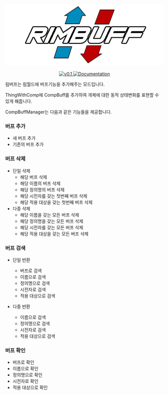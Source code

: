 <p align="center">
    <img src="https://github.com/jhjjgu0115/RimBuff/blob/master/About/Preview.png" alt="JecsTools" />
</p>
<p align="center">
  <a href="https://github.com/jhjjgu0115/RimBuff/releases">
    <img src="https://img.shields.io/badge/release-0.1-4BC51D.svg?style=flat" alt="v0.1" />
  </a>
  <a href="https://github.com/jhjjgu0115/RimBuff/wiki">
    <img src="https://img.shields.io/badge/documentation-Wiki-4BC51D.svg?style=flat" alt="Documentation" />
  </a>
</p>

림버프는 림월드에 버프기능을 추가해주는 모드입니다.

ThingWithComp에 CompBuff를 추가하여 개체에 대한 동적 상태변화를 표현할 수 있게 해줍니다.  

CompBuffManager는 다음과 같은 기능들을 제공합니다.  

### 버프 추가
* 새 버프 추가
* 기존의 버프 추가

### 버프 삭제
* 단일 삭제
  * 해당 버프 삭제
  * 해당 이름의 버프 삭제
  * 해당 정의명의 버프 삭제
  * 해당 시전자를 갖는 첫번째 버프 삭제
  * 해당 적용 대상을 갖는 첫번째 버프 삭제
* 다중 삭제
  * 해당 이름을 갖는 모든 버프 삭제
  * 해당 정의명을 갖는 모든 버프 삭제
  * 해당 시전자를 갖는 모든 버프 삭제
  * 해당 적용 대상을 갖는 모든 버프 삭제
### 버프 검색
* 단일 반환
  * 버프로 검색
  * 이름으로 검색
  * 정의명으로 검색
  * 시전자로 검색
  * 적용 대상으로 검색

* 다중 반환
  * 이름으로 검색
  * 정의명으로 검색
  * 시전자로 검색
  * 적용 대상으로 검색
  
### 버프 확인
* 버프로 확인
* 이름으로 확인
* 정의명으로 확인
* 시전자로 확인
* 적용 대상으로 확인
